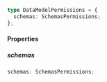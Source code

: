 ```ts
type DataModelPermissions = {
  schemas: SchemasPermissions;
};
```

#### Properties

##### schemas

```ts
schemas: SchemasPermissions;
```
